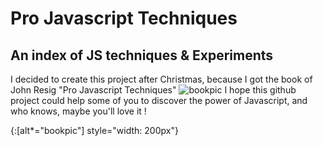 # Pro Javascript Techniques
## An index of JS techniques & Experiments

I decided to create this project after Christmas, because I got the book of John Resig "Pro Javascript Techniques" ![bookpic](http://i.bookfi.org/covers/28000/0d9278da49b9d232f79baf42145b0800-d.jpg)
I hope this github project could help some of you to discover the power of Javascript, and who knows, maybe you'll love it !

{:[alt*="bookpic"] style="width: 200px"} 
